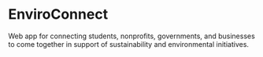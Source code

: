 # EnviroConnect

Web app for connecting students, nonprofits, governments, and businesses to come together in support of sustainability and environmental initiatives.